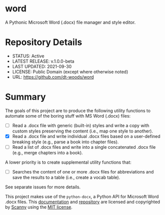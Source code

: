 # word
A Pythonic Microsoft Word (.docx) file manager and style editor.

# Repository Details

* STATUS: Active
* LATEST RELEASE: v.1.0.0-beta
* LAST UPDATED: 2021-09-30
* LICENSE: Public Domain (except where otherwise noted)
* URL: https://github.com/dt-woods/word

# Summary
The goals of this project are to produce the following utility functions to automate some of the boring stuff with MS Word (.docx) files:

- [ ] Read a .docx file with generic (built-in) styles and write a copy with custom styles preserving the content (i.e., map one style to another).
- [x] Read a .docx file and write individual .docx files based on a user-defined breaking style (e.g., parse a book into chapter files).
- [ ] Read a list of .docx files and write into a single concatenated .docx file (e.g., merge chapters into a book).

A lower priority is to create supplemental utility functions that:

- [ ] Searches the content of one or more .docx files for abbreviations and save the results to a table (i.e., create a vocab table).

See separate issues for more details.

This project makes use of the `python-docx`, a Python API for Microsoft Word .docx files.
This [documentation][pydocx-doc] and [repository][pydocx-rep] are licensed and copyrighted by [Scanny][scanny] using the [MIT license][pydocx-lic].

[pydocx-doc]: https://python-docx.readthedocs.io/en/latest/#
[pydocx-lic]: https://github.com/python-openxml/python-docx/blob/master/LICENSE
[pydocx-rep]: https://github.com/python-openxml/python-docx
[scanny]: https://github.com/scanny
